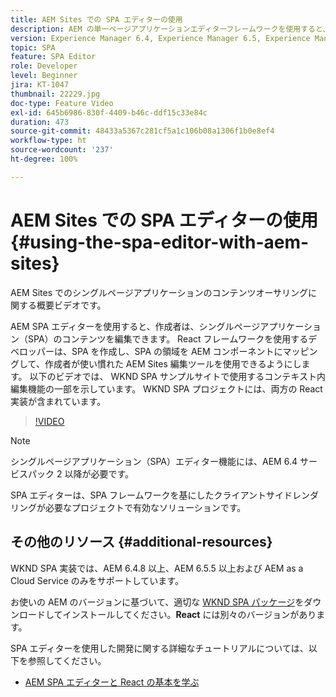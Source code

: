 ```yaml
---
title: AEM Sites での SPA エディターの使用
description: AEM の単一ページアプリケーションエディターフレームワークを使用すると、作成者は、単一ページアプリケーション（SPA）のコンテンツを編集できます。React フレームワークのいずれかを使用する開発者は、SPA を作成し、SPA の領域を AEM コンポーネントにマッピングして、作成者が使い慣れた AEM Sites 編集ツールを使用できるようにします。
version: Experience Manager 6.4, Experience Manager 6.5, Experience Manager as a Cloud Service
topic: SPA
feature: SPA Editor
role: Developer
level: Beginner
jira: KT-1047
thumbnail: 22229.jpg
doc-type: Feature Video
exl-id: 645b6986-830f-4409-b46c-ddf15c33e84c
duration: 473
source-git-commit: 48433a5367c281cf5a1c106b08a1306f1b0e8ef4
workflow-type: ht
source-wordcount: '237'
ht-degree: 100%

---
```


# AEM Sites での SPA エディターの使用 {#using-the-spa-editor-with-aem-sites}

AEM Sites でのシングルページアプリケーションのコンテンツオーサリングに関する概要ビデオです。

AEM SPA エディターを使用すると、作成者は、シングルページアプリケーション（SPA）のコンテンツを編集できます。 React フレームワークを使用するデベロッパーは、SPA を作成し、SPA の領域を AEM コンポーネントにマッピングして、作成者が使い慣れた AEM Sites 編集ツールを使用できるようにします。 以下のビデオでは、 WKND SPA サンプルサイトで使用するコンテキスト内編集機能の一部を示しています。 WKND SPA プロジェクトには、両方の React 実装が含まれています。

>[!VIDEO](https://video.tv.adobe.com/v/22229?quality=12&learn=on)

>[!NOTE]
>
> シングルページアプリケーション（SPA）エディター機能には、AEM 6.4 サービスパック 2 以降が必要です。
>
> SPA エディターは、SPA フレームワークを基にしたクライアントサイドレンダリングが必要なプロジェクトで有効なソリューションです。

## その他のリソース {#additional-resources}

WKND SPA 実装では、AEM 6.4.8 以上、AEM 6.5.5 以上および AEM as a Cloud Service のみをサポートしています。

お使いの AEM のバージョンに基づいて、適切な [WKND SPA パッケージ](https://github.com/adobe/aem-guides-wknd-spa/releases)をダウンロードしてインストールしてください。**React** には別々のバージョンがあります。

SPA エディターを使用した開発に関する詳細なチュートリアルについては、以下を参照してください。

* [AEM SPA エディターと React の基本を学ぶ](https://experienceleague.adobe.com/docs/experience-manager-learn/getting-started-with-aem-headless/spa-editor/react/overview.html?lang=ja)
